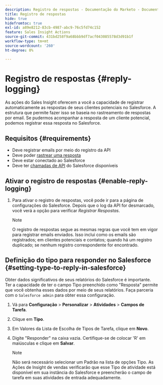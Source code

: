 ```yaml
---
description: Registro de respostas - Documentação do Marketo - Documentação do produto
title: Registro de respostas
hide: true
hidefromtoc: true
exl-id: a89e8212-83cb-4987-abc9-76c5fd74c152
feature: Sales Insight Actions
source-git-commit: 431bd258f9a68bbb9df7acf043085578d3d91b1f
workflow-type: tm+mt
source-wordcount: '260'
ht-degree: 0%

---
```


# Registro de respostas {#reply-logging}

As ações do Sales Insight oferecem a você a capacidade de registrar automaticamente as respostas de seus clientes potenciais no Salesforce. A estrutura que permite fazer isso se baseia no rastreamento de respostas por email. Se pudermos acompanhar a resposta de um cliente potencial, podemos registrar essa resposta no Salesforce.

## Requisitos {#requirements}

* Deve registrar emails por meio do registro da API
* Deve poder [rastrear uma resposta](/help/marketo/product-docs/marketo-sales-insight/actions/send-a-sales-email/email-tracking-overview.md#how-reply-tracking-works)
* Deve estar conectado ao Salesforce
* Deve ter [chamadas de API](https://developer.salesforce.com/docs/atlas.en-us.salesforce_app_limits_cheatsheet.meta/salesforce_app_limits_cheatsheet/salesforce_app_limits_platform_api.htm) do Salesforce disponíveis

## Ativar o registro de respostas {#enable-reply-logging}

1. Para ativar o registro de respostas, você pode ir para a página de configurações do Salesforce. Depois que o log da API for desmarcado, você verá a opção para verificar _Registrar Respostas_.

   >[!NOTE]
   >
   >O registro de respostas segue as mesmas regras que você tem em vigor para registrar emails enviados. Isso inclui como os emails são registrados; em clientes potenciais e contatos; quando há um registro duplicado; se nenhum registro correspondente for encontrado.

## Definição do tipo para responder no Salesforce {#setting-type-to-reply-in-salesforce}

Obter dados significativos de seus relatórios do Salesforce é importante. Ter a capacidade de ter o campo Tipo preenchido como &quot;Resposta&quot; permite que você obtenha esses dados por meio de seus relatórios. Faça parceria com o `Salesforce admin` para obter essa configuração.

1. Vá para **Configuração** > **Personalizar** > **Atividades** > **Campos de Tarefa**.
1. Clique em **Tipo**.
1. Em Valores da Lista de Escolha de Tipos de Tarefa, clique em **Novo**.
1. Digite &quot;Responder&quot; na caixa vazia. Certifique-se de colocar &#39;R&#39; em maiúsculas e clique em **Salvar**.

   >[!NOTE]
   >
   >Não será necessário selecionar um Padrão na lista de opções Tipo. As Ações de Insight de vendas verificarão que esse Tipo de atividade está disponível em sua instância do Salesforce e preencherão o campo de tarefa em suas atividades de entrada adequadamente.
